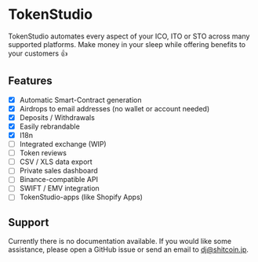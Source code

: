 # TokenStudio

TokenStudio automates every aspect of your ICO, ITO or STO across many supported platforms. Make money in your sleep while offering benefits to your customers 👍

## Features

* [x] Automatic Smart-Contract generation
* [x] Airdrops to email addresses (no wallet or account needed)
* [x] Deposits / Withdrawals
* [x] Easily rebrandable
* [x] I18n
* [ ] Integrated exchange (WIP)
* [ ] Token reviews
* [ ] CSV / XLS data export
* [ ] Private sales dashboard
* [ ] Binance-compatible API
* [ ] SWIFT / EMV integration
* [ ] TokenStudio-apps (like Shopify Apps)

## Support

Currently there is no documentation available. If you would like some assistance, please open a GitHub issue or send an email to dj@shitcoin.jp.
